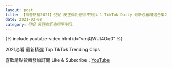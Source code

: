 ```yaml
---
layout: post
title: 【抖音熱搜2021】倪妮 反正你们也得不到我 1 TikTok Daily 最新必看精選合集2021 03 08
date: 2021-03-08
category: 倪妮 反正你们也得不到我
---
```


{% include youtube-video.html id="vmjQWUt4Oq0" %}

2021必看 最新精選 Top TikTok Trending Clips

喜歡請點贊轉發加訂閱 Like & Subscribe：[YouTube](https://www.youtube.com/channel/UCAoR7VcanIPd04uEq_GIylA/videos)

